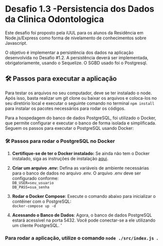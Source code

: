 # Desafio 1.3 -Persistencia dos Dados da Clinica Odontologica

 Este desafio foi proposto pela iUUL para os alunos da Residência em Node.js/Express como forma de nivelamento de conhecimentos sobre Javascript.

 O objetivo é implementar a persistência dos dados na aplicação desenvolvida no Desafio #1.2. A persistência deverá ser implementada, obrigatoriamente, usando o Sequelize. O SGBD usado foi o Postgresql.

 ## 🛠️ Passos para executar a aplicação
Para testar os arquivos no seu computador, deve se ter instalado o node. Após isso, basta realizar um git clone ou baixar os arquivos e coloca-los no seu diretório local e executar o seguinte comando no terminal ``` npm install ``` para instalar os pacotes necessários para rodar os códigos.

 Para a hospedagem do banco de dados PostgreSQL, foi utilizado o Docker, que permite configurar e executar o banco de forma isolada e simplificada. Seguem os passos para executar o PostgreSQL usando Docker:


### 🛠️ Passos para rodar o PostgreSQL no Docker

1. **Certifique-se de ter o Docker instalado:** Se ainda não tem o Docker instalado, siga as instruções de instalação [aqui](https://docs.docker.com/get-started/get-docker/).

2. **Criar um arquivo .env:** Defina as variáveis de ambiente necessárias para o banco de dados no arquivo .env. O arquivo .env deve ser configurado conforme:</br> ```DB_USER=seu_usuario```</br> ```DB_PASS=sua_senha```

3. **Rodar o Docker Compose**: Execute o comando abaixo para inicializar o contêiner com o PostgreSQL: </br> ```docker-compose up -d```

4. **Acessando o Banco de Dados**: Agora, o banco de dados PostgreSQL estará acessível na porta 5432. Você pode conectar-se a ele utilizando um cliente PostgreSQL.
'

### Para rodar a aplicação, utilize o comando ```node ./src/index.js ```.

